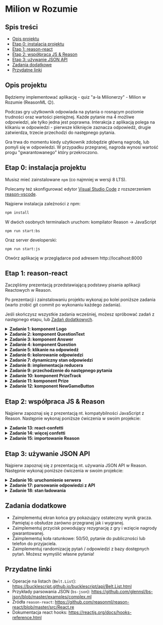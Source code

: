 # Milion w Rozumie

## Spis treści

* [Opis projektu](#opis-projektu)
* [Etap 0: instalacja projektu](#etap-0-instalacja-projektu)
* [Etap 1: reason-react](#etap-1-reason-react)
* [Etap 2: współpraca JS & Reason](#etap-2-współpraca-js--reason)
* [Etap 3: używanie JSON API](#etap-3-używanie-json-api)
* [Zadania dodatkowe](#zadania-dodatkowe)
* [Przydatne linki](#przydatne-linki)

## Opis projektu

Będziemy implementować aplikację - quiz "a-la Milionerzy" - Milion w Rozumie (ReasonML 😉).

Podczas gry użytkownik odpowiada na pytania o rosnącym poziomie trudności oraz wartości pieniężnej.
Każde pytanie ma 4 możliwe odpowiedzi, ale tylko jedna jest poprawna.
Interakcja z aplikacją polega na klikaniu w odpowiedzi - pierwsze kliknięcie zaznacza odpowiedż, drugie zatwierdza, trzecie przechodzi do następnego pytania.

Gra trwa do momentu kiedy użytkownik zdobędzie główną nagrodę, lub pomyli się w odpowiedzi.
W przypadku przegranej, nagroda wynosi wartość progu "gwarantowanego" który przekroczono.

## Etap 0: instalacja projektu

Musisz mieć zainstalowane `npm` (co najmniej w wersji 8 LTS).

Polecamy też skonfigurować edytor [Visual Studio Code](https://code.visualstudio.com/Download) z rozszerzeniem [reason-vscode](https://marketplace.visualstudio.com/items?itemName=jaredly.reason-vscode).

Najpierw instalacja zależności z npm:

```sh
npm install
```

W dwóch osobnych terminalach uruchom: kompilator Reason -> JavaScript

```
npm run start:bs
```

Oraz server developerski:

```
npm run start:js
```

Otwórz aplikację w przeglądarce pod adresem http://localhost:8000

## Etap 1: reason-react

Zaczęliśmy prezentacją przedstawiającą podstawy pisania aplikacji Reactowych w Reason.

Po prezentacji i zainstalowaniu projektu wykonaj po kolei poniższe zadania (warto zrobić git commit po wykonaniu każdego zadania).

Jeśli skończysz wszystkie zadania wcześniej, możesz spróbować zadań z następnego etapu, lub [Zadań dodatkowych](#zadania-dodatkowe).

<details>
<summary><strong>Zadanie 1: komponent Logo</strong></summary>

* Otwórz plik `src/Logo.re`. Ten mały komponent nie przyjmuje żadnych propsów i jest odpowiedzialny za logo widoczne na głównym ekranie aplikacji.

* Zastąp istniejącą funkcję `make` tak aby rezultatem był HTML zawarty w komentarzu nad funkcją. Sprawdź rezultat w przeglądarce.

**Wskazówka:** Zwracaj uwagę na błędy kompilacji. Pamiętaj że w React atrybut HTML `class` osiąga się za pomocą propa `className`.
</details>

<details>
<summary><strong>Zadanie 2: komponent QuestionText</strong></summary>

* Dodaj prop `text` typu `string` do komponentu `QuestionText`.

* Zwróć uwagę na błąd kompilacji w `src/Question.re`. Napraw go dodając jakąś wartość propu `text` do `<QuestionText />` (może być `Lorem ipsum dolor sit amet, consectetur adipiscing elit?` ;).

* Wróć do komponentu `QuestionText` i uzupełnij funkcję `make` aby renderowała podany markup wraz z wartością propa `text`.

**Wskazówka:** Jeśli nie pamiętasz, sprawdź w prezentacji jak wyrenderować wartość typu `string` w Reason-React.
</details>

<details>
<summary><strong>Zadanie 3: komponent Answer</strong></summary>

* Zapoznaj się z typem `answerId` w pliku `Core.re`. Jest to variant z czterema możliwościami: A, B, C, D.

* Dodaj prop `text` typu `string` oraz prop `id` typu `Core.answerId` w `src/Answer.re`. Napraw błędy kompilacji wpisując dowolne wartości cztery razy w `Question.re`.

* Wróć do komponentu `Answer` i uzupełnij funkcję `make`. Na razie użyj HTML pod komentarzem `Initial:`

**Wskazówka:** Użyj pattern-matchingu aby wyrenderować ID odpowiedzi (A, B, C, D).
</details>

<details>
<summary><strong>Zadanie 4: komponent Question</strong></summary>

* Uzupełnij funkcję `make` w komponencie `Question` aby renderowała poprawny HTML.

* Następnie dodaj prop `question` (typu `Core.question`) do komponentu `Question`. Napraw błąd kompilacji przekazując wartość `firstQuestion` do `<Question />` w `Game`.

* Użyj nowego propu aby przekazać wartości `text` do `QuestionText` i propy `id`, `text` do `Answer`. Zweryfikuj czy pytanie zmieniło się w przeglądarce.

**Wskazówka:** Sprawdź w prezentacji jak wyrenderować wartość typu `list` - przyda się do renderowania `Answer`.
</details>

<details>
<summary><strong>Zadanie 5: klikanie na odpowiedź</strong></summary>

* Dodaj prop `onClick` do komponentu `Answer`. Niech będzie to funkcja przyjmująca `Core.answerId` i nie zwracająca nic: `Core.answerId => unit`.

* Dodaj prop `onAnswerClick`, tego samego typu do komponentu `Question`.

* Napraw błędy kompilacji przekazując callback do `<Question />` w `Game` i przekazując ten sam callback do `<Answer onClick={} />` w `Question`. W callbacku możesz wypisać po prostu zwracaną wartość `answerId` do konsoli.

**Wskazówka**: Możesz użyć funkcji `Js.log`, `Js.log2` etc. do wypisywania do konsoli.
</details>

<details>
<summary><strong>Zadanie 6: kolorowanie odpowiedzi</strong></summary>

* Do komponentu `Answer` dodaj prop `state` typu `state` (zdefiniowanego na górze pliku). Ten prop będzie oznaczał czy odpowiedż jest aktualnie zaznaczona, poprawna albo niepoprawna.

* Napraw błędy kompilacji przekazując różne wartości `state` do `<Answer state={} />` w `Question`.

* Zmodyfikuj renderowanie `Answer` tak aby zmienić `className` w zależności od `state`. W komentarzu nad komponentem jest docelowy markup HTML.

* Zweryfikuj renderowanie różnych stanów odpowiedzi w przeglądarce.
</details>

<details>
<summary><strong>Zadanie 7: dynamiczny stan odpowiedzi</strong></summary>

* Zapoznaj się z typem `Core.answeringState`. Typ ten modeluje w jakim stanie obecnie znajduje się pytanie: nie odpowiedziane, zaznaczona odpowiedź, odpowiedź poprawna, odpowiedź niepoprawna.

* Dodaj prop `answeringState` do `Question`. Napraw błąd kompilacji przekazując prop `answeringState` w `Game`.

* W `Question`, na podstawie wartości nowego propu `answeringState` przekaż tym razem poprawne wartości `state` do `Answer`. Pomyśl jaki jest stan pojedyńczej odpowiedzi w zależności od aktualnego `answeringState`.

**Wskazówka:** Użyj pattern-matchingu na `answeringState` aby stworzyć poprawny stan dla odpowiedzi.
</details>

<details>
<summary><strong>Zadanie 8: implementacja reducera</strong></summary>

* Zapoznaj się z typami `state`, `action` oraz funkcją `reducer` w `Game`. Te elementy kontrolują jak stan gry będzie zmieniał się w zależności od akcji podejmowanych przez użytkownika.

* Zmodyfikuj swój callback `onAnswerClick` w `Game` tak aby wysyłał poprawną akcję (funkcja `send` z `React.useReducer`).

* Uzupełnij funkcję `reducer` aby zwracała stan z nowym `answeringState` w reakcji na akcję `SelectAnswer`.

* Zweryfikuj zachowanie gry w przeglądarce.

**Wskazówka:** nowy stan zależy od poprzedniego `answeringState`:
* Brak zaznaczenia -> odpowiedź zaznaczona
* Kliknięto zaznaczoną poprawną odpowiedź -> odpowiedź poprawna
* etc... pomyśl o wszystkich przypadkach, zwróć uwagę na ostrzerzenia kompilatora

**Wskazówka:** Użyj "spread operator" aby wygodnie zaktualizować jedno pole w stanie: `{ ...state, answeringState: _ }`

**Wskazówka:** Funkcja `Belt.List.getExn(list, index)` może się przydać w tym zadaniu.
</details>

<details>
<summary><strong>Zadanie 9: przechodzenie do następnego pytania</strong></summary>

* Przekaż aktualne pytanie do komponentu `<Question />` w `Game`. Wydobądź aktualnie pytanie ze stanu na podstawie wartości `state.currentPrizeIndex` i `state.prizes`. `Prizes` są reprezentowane jako lista od najprostszych do najtrudniejszych.

* W odpowiednim miejscu w reducerze, uaktualnij stan tak aby przejść do następnego pytania.

* Zweryfikuj działanie gry w przeglądarce. W tym momencie powinno się już dać odpowiedzieć na wszystkie pytania aż do ostatniego. Umiesz to zrobić bez patrzenia na poprawne odpowiedzi? ;)
</details>

<details>
<summary><strong>Zadanie 10: komponent PrizeTrack</strong></summary>

* Dodaj propy `prizes` (typu `list(Core.prize)`) i `currentPrizeIndex` do komponentu `PrizeTrack`.

* Napraw błędy kompilacji w `Game` przekazując propy z aktualnego stanu gry.

* Dodaj prop `amount` typu `int` do komponentu `Prize` i wyrenderuj `amount`.

* Uaktualnij komponent `PrizeTrack` aby zwracał poprawny HTML oraz renderował `Prize` dla każdej nagrody przekazanej w propie `prizes`.

* Spróbuj odwrócić kolejność renderowania nagród tak żeby nagroda główna była na górze.

**Wskazówka:** Metody `string_of_int` oraz `Belt.List.reverse` mogą się przydać w tym zadaniu.
</details>

<details>
<summary><strong>Zadanie 11: komponent Prize</strong></summary>

* Dodaj prop `state` typu `state` do `Prize`. Ten prop decyduje czy dana nagroda jest aktualna, już wygrana czy dopiero przyszła. Napraw błąd kompilacji przekazując poprawne varianty do `Prize` w `PrizeTrack`.

* Zmodyfikuj renderowanie `Prize` tak aby dodawało odpowiednie `className` na podstawie `state`.

* Dodaj prop `tier` typu `Core.tier` do `Prize` i przekaż odpowiednie wartości w `PrizeTrack`.

* Znów zmodyfikuj renderowanie `Prize` tak aby dodawało odpowiednią klasę na podstawie `tier`.

* Zweryfikuj poprawne zachowanie całego prawego sidebara w przeglądarce.

**Wskazówka:** Konkatenacja stringów za pomocą operatora `++` może się przydać w tym zadaniu.
</details>

<details>
<summary><strong>Zadanie 12: komponent NewGameButton</strong></summary>

* Uzupełnij `NewGameButton.re` tak aby zwracał poprawny HTML.

* Dodaj akcję `NewGame` do variantu `Game.actions`.

* Dodaj prop `onClick` do komponentu i podłącz go do przycisku. Niech klikanie na przycisk wysyła akcję `NewGame`.

* Zmodyfikuj reducer tak aby zresetować stan gry po otrzymaniu akcji `NewGame`.
</details>

## Etap 2: współpraca JS & Reason

Najpierw zapoznaj się z prezentacją nt. kompatybilności JavaScript z Reason. Następnie wykonaj poniższe ćwiczenia w swoim projekcie:

<details>
<summary><strong>Zadanie 13: react-confetti</strong></summary>

* Zapoznaj się z dokumentacją biblioteki `react-confetti` (https://github.com/alampros/react-confetti)

* W pliku `Confetti.re` stwórz binding to komponentu `react-confetti`, przekazując narazie tylko jednego propa: `numberOfPieces`.

* Wyrenderuj komponent `Confetti` w `Game` kiedy użytkownik odpowie poprawnie na pytanie. Zweryfikuj działanie w przeglądarce.
</details>

<details>
<summary><strong>Zadanie 14: więcej confetti</strong></summary>

* Dodaj więcej propów według swojego uznania do dowiązania w `Confetti` (https://github.com/alampros/react-confetti)

* Pozmieniaj wartości propów aż efekt będzie zadowalający :)
</details>

<details>
<summary><strong>Zadanie 15: importowanie Reason</strong></summary>

W tym zadaniu zobaczymy jak proste jest importowanie komponentów Reasonowych w istniejącym projekcie

* Wejdź na adres http://localhost:8000/project.html . Ta strona ma symulować projekt napisany w JavaScript.

* Zapoznaj się z plikiem `src/project.js` w którym znajduje się renderowanie tego projektu.

* Zaimportuj Reasonowy komponent `Game` i wyrenderuj go w odpowiednim miejscu. Zweryfikuj działanie na stronie projektu.
</details>

## Etap 3: używanie JSON API

Najpierw zapoznaj się z prezentacją nt. używania JSON API w Reason.
Następnie wykonaj poniższe ćwiczenia w swoim projekcie:

<details>
<summary><strong>Zadanie 16: uruchomienie serwera</strong></summary>

* Uruchom dodatkowy serwer za pomocą komendy `npm run start:server`.

* Odwiedź adres http://localhost:8001/prizes.json w przeglądarce. Po kilku sekundach powinien się pojawić zwracany JSON. Zapoznaj się ze zwracaną strukturą danych.

</details>

<details>
<summary><strong>Zadanie 17: parsowanie odpowiedzi z API</strong></summary>

* W komponencie `Game` użyj hooka `useEffect` aby wywołać request do endpointu nowego API podczas montowania komponentu. Wypisz zwrócony JSON na konsolę aby przetestować działanie.

* Uzupełnij moduł `src/Api.re` o funkcje parsujące json z użyciem biblioteki `bs-json`.

* Wywołaj funkcję parsującą na JSONie zwróconym z API.

* Używając sparsowanych danych, wypisz na konsolę kolejno zwrócone pytania.
</details>

<details>
<summary><strong>Zadanie 18: stan ładowania</strong></summary>

* Do variantu `Game.action` dodaj akcje `Loaded(list(Core.prize))` i `ErrorLoading`

* Wyślij akcję `Loaded()` kiedy dane zostaną sparsowane z API, i akcję `Error` w przypadku błędu Promise.

* Zmień variant `Game.state` aby miał wartości `Loading`, `Error`, `Loaded(state)`. Zmień pierwotny stan na `Loading`.

* W reducerze, zmieniaj stan odpowiednio reagując na nowe akcje.

* Uaktualnij renderowanie `Game`, tak aby uwzględnić stany `Loading` i `ErrorLoading`
</details>

## Zadania dodatkowe

* Zaimplementuj ekran końca gry pokazujący ostateczny wynik gracza. Pamiętaj o obsłudze zarówno przegranej jak i wygranej.
* Zaimplementuj przycisk powodujący rezygnację z gry i wzięcie nagrody gwarantowanej.
* Zaimplementuj koła ratunkowe: 50/50, pytanie do publiczności lub telefon do przyjaciela.
* Zaimplementuj randomizację pytań / odpowiedzi z bazy dostępnych pytań. Możesz wymyślić własne pytania!

## Przydatne linki

* Operacje na listach (`Belt.List`): https://bucklescript.github.io/bucklescript/api/Belt.List.html
* Przykłady parsowania JSON (`bs-json`): https://github.com/glennsl/bs-json/blob/master/examples/complex.ml
* Źródła `reason-react`: https://github.com/reasonml/reason-react/blob/master/src/React.re
* Dokumentacja react hooks: https://reactjs.org/docs/hooks-reference.html
